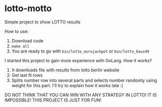 # lotto-motto

Simple project to show LOTTO results

How to use:
1. Download code
2. `make all`
3. You are ready to go with `bin/lotto_eurojackpot` or `bin/lotto_6aus49`

I started this project to gain more experience with GoLang. How it works?

1. It downloads file with results from lotto berlin website
2. Get last N rows
3. Splits number row into several parts and selects number randomly using weight for this part. I'll try to explain how it works late :)

DO NOT THINK THAT YOU CAN WIN WITH ANY STRATEGY IN LOTTO!
IT IS IMPOSSIBLE!
THIS PROJECT IS JUST FOR FUN!
